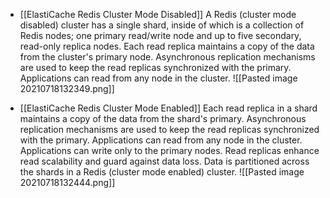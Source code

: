 - [[ElastiCache Redis Cluster Mode Disabled]]
A Redis (cluster mode disabled) cluster has a single shard, inside of which is a collection of Redis nodes; one primary read/write node and up to five secondary, read-only replica nodes.
Each read replica maintains a copy of the data from the cluster's primary node. Asynchronous replication mechanisms are used to keep the read replicas synchronized with the primary.
Applications can read from any node in the cluster.
![[Pasted image 20210718132349.png]]

- [[ElastiCache Redis Cluster Mode Enabled]]
Each read replica in a shard maintains a copy of the data from the shard's primary. Asynchronous replication mechanisms are used to keep the read replicas synchronized with the primary. Applications can read from any node in the cluster. Applications can write only to the primary nodes. Read replicas enhance read scalability and guard against data loss. Data is partitioned across the shards in a Redis (cluster mode enabled) cluster.
![[Pasted image 20210718132444.png]]